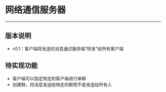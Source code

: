 # 网络通信服务器

---

## 版本说明

- v0.1：客户端将发送的消息通过服务端“转发”给所有客户端

## 待实现功能

- 客户端可以指定特定的客户端进行单聊
- 创建群，将消息发送给特定的群而不是发送给所有人
